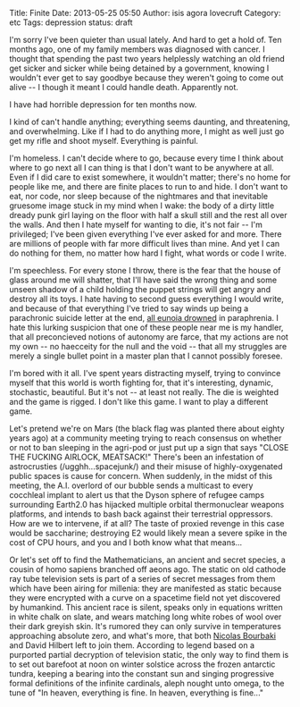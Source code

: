 Title: Finite
Date: 2013-05-25 05:50
Author: isis agora lovecruft
Category: etc
Tags: depression
status: draft

I'm sorry I've been quieter than usual lately. And hard to get a hold of. Ten
months ago, one of my family members was diagnosed with cancer. I thought that
spending the past two years helplessly watching an old friend get sicker and
sicker while being detained by a government, knowing I wouldn't ever get to
say goodbye because they weren't going to come out alive -- I though it meant
I could handle death. Apparently not.

I have had horrible depression for ten months now.

I kind of can't handle anything; everything seems daunting, and threatening,
and overwhelming. Like if I had to do anything more, I might as well just go
get my rifle and shoot myself. Everything is painful. 

I'm homeless. I can't decide where to go, because every time I think about
where to go next all I can thing is that I don't want to be anywhere at
all. Even if I did care to exist somewhere, it wouldn't matter; there's no
home for people like me, and there are finite places to run to and hide. I
don't want to eat, nor code, nor sleep because of the nightmares and that
inevitable gruesome image stuck in my mind when I wake: the body of a dirty
little dready punk girl laying on the floor with half a skull still and the
rest all over the walls. And then I hate myself for wanting to die, it's not
fair -- I'm privileged; I've been given everything I've ever asked for and
more. There are millions of people with far more difficult lives than
mine. And yet I can do nothing for them, no matter how hard I fight, what
words or code I write. 

I'm speechless. For every stone I throw, there is the fear that the house of
glass around me will shatter, that I'll have said the wrong thing and some
unseen shadow of a child holding the puppet strings will get angry and destroy
all its toys. I hate having to second guess everything I would write, and
because of that everything I've tried to say winds up being a parachronic
suicide letter at the end, [all eunoia drowned][0] in paraphrenia. I hate this
lurking suspicion that one of these people near me is my handler, that all
preconcieved notions of autonomy are farce, that my actions are not my own --
no haecceity for the null and the void -- that all my struggles are merely a
single bullet point in a master plan that I cannot possibly foresee. 

I'm bored with it all. I've spent years distracting myself, trying to convince
myself that this world is worth fighting for, that it's interesting, dynamic,
stochastic, beautiful. But it's not -- at least not really. The die is
weighted and the game is rigged. I don't like this game. I want to play a
different game.

Let's pretend we're on Mars (the black flag was planted there about eighty
years ago) at a community meeting trying to reach consensus on whether or not
to ban sleeping in the agri-pod or just put up a sign that says "CLOSE THE
FUCKING AIRLOCK, MEATSACK!" There's been an infestation of astrocrusties
(/ugghh...spacejunk/) and their misuse of highly-oxygenated public spaces is
cause for concern. When suddenly, in the midst of this meeting, the A.I.
overlord of our bubble sends a multicast to every cocchleal implant to alert
us that the Dyson sphere of refugee camps surrounding Earth2.0 has hijacked
multiple orbital thermonuclear weapons platforms, and intends to bash back
against their terrestrial oppressors. How are we to intervene, if at all?  The
taste of proxied revenge in this case would be saccharine; destroying E2 would
likely mean a severe spike in the cost of CPU hours, and you and I both know
what that means...

Or let's set off to find the Mathematicians, an ancient and secret species, a
cousin of homo sapiens branched off aeons ago. The static on old cathode ray
tube television sets is part of a series of secret messages from them which
have been airing for millenia: they are manifested as static because they were
encrypted with a curve on a spacetime field not yet discovered by
humankind. This ancient race is silent, speaks only in equations written in
white chalk on slate, and wears matching long white robes of wool over their
dark greyish skin. It's rumored they can only survive in temperatures
approaching absolute zero, and what's more, that both [Nicolas Bourbaki][1]
and David Hilbert left to join them. According to legend based on a purported
partial decryption of television static, the only way to find them is to set
out barefoot at noon on winter solstice across the frozen antarctic tundra,
keeping a bearing into the constant sun and singing progressive formal
definitions of the infinite cardinals, aleph nought unto omega, to the tune of
"In heaven, everything is fine. In heaven, everything is fine..."

[0]: http://archives.chbooks.com/online_books/eunoia/e.html
[1]: http://www.bbc.co.uk/programmes/b00stcgv
